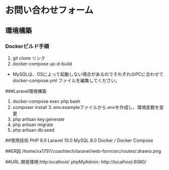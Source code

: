 # お問い合わせフォーム

## 環境構築

### Dockerビルド手順

1. git clone リンク
2. docker-compose up-d-build

* MySQLは、OSによって起動しない場合があるのでそれぞれのPCに合わせて docker-compose.yml ファイルを編集してください。

###Laravel環境構築
1. docker-compose exec php bash
2. composer install
3..env.exampleファイルから.envを作成し、環境変数を変更
4. php artisan key:generate
5. php artisan migrate
6. php artisan db:seed
   
##使用技術
PHP 8.0
Laravel 10.0
MySQL 8.0
Docker / Docker Compose

##ER図
/home/xx1797/coachtech/laravel/web-form/src/routes/.drawio.png

##URL
開発環境:http:localhost/
phpMyAdmin: http://localhost:8080/
